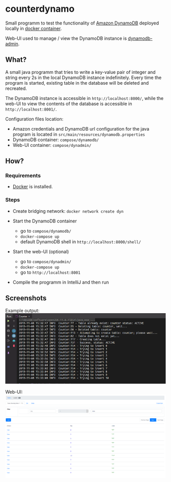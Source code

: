 # counterdynamo

Small programm to test the functionality of [Amazon DynamoDB](https://aws.amazon.com/dynamodb/) deployed locally in [docker container](https://hub.docker.com/r/amazon/dynamodb-local).

Web-UI used to manage / view the DynamoDB instance is [dynamodb-admin](https://hub.docker.com/r/aaronshaf/dynamodb-admin).



## What?

A small java programm that tries to write a key-value pair of integer and string every 2s in the local DynamoDB instance indefinitely.
Every time the program is started, existing table in the database will be deleted and recreated.

The DynamoDB instance is accessible in `http://localhost:8000/`, while the web-UI to view the contents of the database is accessible in `http://localhost:8001/`.

Configuration files location:

* Amazon credentials and DynamoDB url configuration for the java program is located in `src/main/resources/dynamodb.properties`
* DynamoDB container: `compose/dynamodb/`
* Web-UI container: `compose/dynadmin/`



## How?

### Requirements

* [Docker](https://www.docker.com/) is installed.

### Steps

* Create bridging network: `docker network create dyn`
* Start the DynamoDB container
	* go to `compose/dynamodb/`
	* `docker-compose up`
	* default DynamoDB shell in `http://localhost:8000/shell/`

* Start the web-UI (optional)
	* go to `compose/dynadmin/`
	* `docker-compose up`
	* go to `http://localhost:8001`

* Compile the programm in IntelliJ and then run



## Screenshots

Example output:
![sample_output](images/output.PNG)

Web-UI:
![ui](images/UI.PNG)